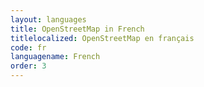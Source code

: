 ```yaml
---
layout: languages
title: OpenStreetMap in French
titlelocalized: OpenStreetMap en français
code: fr
languagename: French
order: 3
---
```

